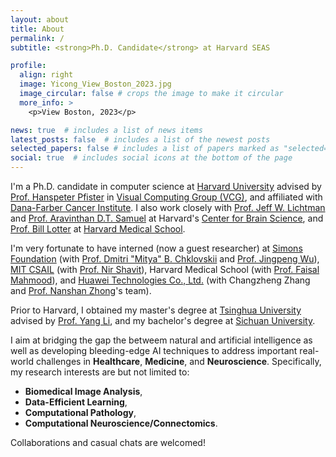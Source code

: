 ```yaml
---
layout: about
title: About
permalink: /
subtitle: <strong>Ph.D. Candidate</strong> at Harvard SEAS

profile:
  align: right
  image: Yicong_View_Boston_2023.jpg
  image_circular: false # crops the image to make it circular
  more_info: >
    <p>View Boston, 2023</p>

news: true  # includes a list of news items
latest_posts: false  # includes a list of the newest posts
selected_papers: false # includes a list of papers marked as "selected={true}"
social: true  # includes social icons at the bottom of the page
---
```


I'm a Ph.D. candidate in computer science at [Harvard University](https://www.harvard.edu/) advised by [Prof. Hanspeter Pfister](https://scholar.google.com/citations?user=VWX-GMAAAAAJ&hl=en) in [Visual Computing Group (VCG)](https://vcg.seas.harvard.edu/), and affiliated with [Dana-Farber Cancer Institute](https://www.dana-farber.org/). I also work closely with [Prof. Jeff W. Lichtman](https://www.nasonline.org/member-directory/members/20033158.html) and [Prof. Aravinthan D.T. Samuel](https://scholar.harvard.edu/aravisamuel) at Harvard's [Center for Brain Science](https://cbs.fas.harvard.edu/), and [Prof. Bill Lotter](https://dms.hms.harvard.edu/people/william-lotter) at [Harvard Medical School](https://hms.harvard.edu/).

I'm very fortunate to have interned (now a guest researcher) at [Simons Foundation](https://www.simonsfoundation.org/) (with [Prof. Dmitri "Mitya" B. Chklovskii](https://neural-circuits-and-algorithms.github.io/) and [Prof. Jingpeng Wu](https://scholar.google.com/citations?user=ZB6o8OMAAAAJ&hl=en)), [MIT CSAIL](https://www.csail.mit.edu/) (with [Prof. Nir Shavit](https://people.csail.mit.edu/shanir/)), Harvard Medical School (with [Prof. Faisal Mahmood](https://faisal.ai/)), and [Huawei Technologies Co., Ltd.](https://www.huawei.com/en/) (with Changzheng Zhang and [Prof. Nanshan Zhong](https://en.wikipedia.org/wiki/Zhong_Nanshan)'s team).

Prior to Harvard, I obtained my master's degree at [Tsinghua University](https://www.tsinghua.edu.cn/en/) advised by [Prof. Yang Li](http://yangli-feasibility.com/home/), and my bachelor's degree at [Sichuan University](https://en.scu.edu.cn/).

I aim at bridging the gap the betweem natural and artificial intelligence as well as developing bleeding-edge AI techniques to address important real-world challenges in **Healthcare**, **Medicine**, and **Neuroscience**. Specifically, my research interests are but not limited to:
* **Biomedical Image Analysis**,
* **Data-Efficient Learning**,
* **Computational Pathology**,
* **Computational Neuroscience/Connectomics**.

Collaborations and casual chats are welcomed!